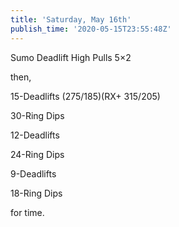 ```yaml
---
title: 'Saturday, May 16th'
publish_time: '2020-05-15T23:55:48Z'
---
```


Sumo Deadlift High Pulls 5×2

then,

15-Deadlifts (275/185)(RX+ 315/205)

30-Ring Dips

12-Deadlifts

24-Ring Dips

9-Deadlifts

18-Ring Dips

for time.

 
